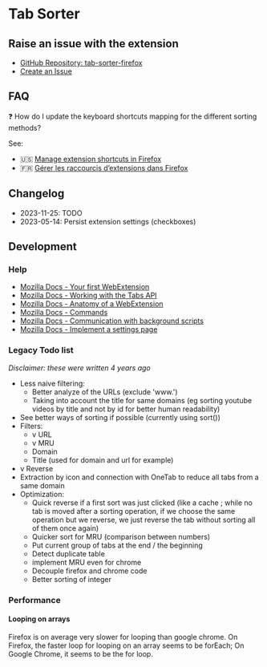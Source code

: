 # Tab Sorter

## Raise an issue with the extension

- [GitHub Repository: tab-sorter-firefox](https://github.com/etienneschalk/tab-sorter-firefox)
- [Create an Issue](https://github.com/etienneschalk/tab-sorter-firefox/issues/new)

## FAQ

:question: How do I update the keyboard shortcuts mapping for the different sorting methods?

See:

- :us: [Manage extension shortcuts in Firefox](https://support.mozilla.org/en-US/kb/manage-extension-shortcuts-firefox)
- :fr: [Gérer les raccourcis d’extensions dans Firefox](https://support.mozilla.org/fr/kb/gerer-raccourcis-extensions-firefox)

## Changelog

- 2023-11-25: TODO
- 2023-05-14: Persist extension settings (checkboxes)

## Development

### Help

- [Mozilla Docs - Your first WebExtension](https://developer.mozilla.org/en/docs/Mozilla/Add-ons/WebExtensions/Your_first_WebExtension)
- [Mozilla Docs - Working with the Tabs API](https://developer.mozilla.org/en-US/docs/Mozilla/Add-ons/WebExtensions/Working_with_the_Tabs_API)
- [Mozilla Docs - Anatomy of a WebExtension](https://developer.mozilla.org/fr/docs/Mozilla/Add-ons/WebExtensions/Anatomy_of_a_WebExtension#Background_scripts)
- [Mozilla Docs - Commands](https://developer.mozilla.org/fr/docs/Mozilla/Add-ons/WebExtensions/manifest.json/commands)
- [Mozilla Docs - Communication with background scripts](https://developer.mozilla.org/fr/docs/Mozilla/Add-ons/WebExtensions/Content_scripts#Communication_avec_les_scripts_darri%C3%A8re-plan)
- [Mozilla Docs - Implement a settings page](https://developer.mozilla.org/en-US/docs/Mozilla/Add-ons/WebExtensions/Implement_a_settings_page)

### Legacy Todo list

_Disclaimer: these were written 4 years ago_

- Less naive filtering:
  - Better analyze of the URLs (exclude 'www.')
  - Taking into account the title for same domains (eg sorting youtube videos by title and not by id for better human readability)
- See better ways of sorting if possible (currently using sort())
- Filters:
  - v URL
  - v MRU
  - Domain
  - Title (used for domain and url for example)
- v Reverse
- Extraction by icon and connection with OneTab to reduce all tabs from a same domain
- Optimization:
  - Quick reverse if a first sort was just clicked
    (like a cache ; while no tab is moved after a sorting operation, if we choose the same operation but we reverse, we just reverse the tab without sorting all of them once again)
  - Quicker sort for MRU (comparison between numbers)
  - Put current group of tabs at the end / the beginning
  - Detect duplicate table
  - implement MRU even for chrome
  - Decouple firefox and chrome code
  - Better sorting of integer

### Performance

#### Looping on arrays

Firefox is on average very slower for looping than google chrome.
On Firefox, the faster loop for looping on an array seems to be forEach;
On Google Chrome, it seems to be the for loop.
